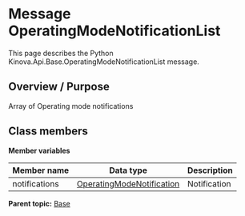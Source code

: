 # Message OperatingModeNotificationList

This page describes the Python Kinova.Api.Base.OperatingModeNotificationList message.

## Overview / Purpose

Array of Operating mode notifications

## Class members

 **Member variables** 

|Member name|Data type|Description|
|-----------|---------|-----------|
|notifications| [OperatingModeNotification](msg_Base_OperatingModeNotification.md#)|Notification|

**Parent topic:** [Base](../references/summary_Base.md)

